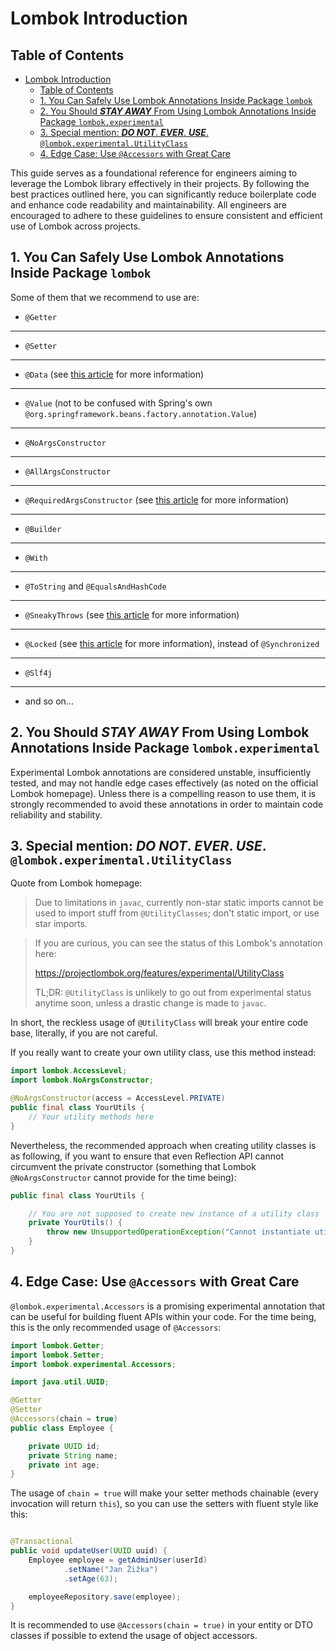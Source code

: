# Lombok Introduction

## Table of Contents

<!-- TOC -->
* [Lombok Introduction](#lombok-introduction)
  * [Table of Contents](#table-of-contents)
  * [1. You Can Safely Use Lombok Annotations Inside Package `lombok`](#1-you-can-safely-use-lombok-annotations-inside-package-lombok)
  * [2. You Should ***STAY AWAY*** From Using Lombok Annotations Inside Package `lombok.experimental`](#2-you-should-stay-away-from-using-lombok-annotations-inside-package-lombokexperimental)
  * [3. Special mention: ***DO NOT***. ***EVER***. ***USE***. `@lombok.experimental.UtilityClass`](#3-special-mention-do-not-ever-use-lombokexperimentalutilityclass)
  * [4. Edge Case: Use `@Accessors` with Great Care](#4-edge-case-use-accessors-with-great-care)
<!-- TOC -->

This guide serves as a foundational reference for engineers aiming to leverage the Lombok library effectively in their
projects. By following the best practices outlined here, you can significantly reduce boilerplate code and enhance code
readability and maintainability. All engineers are encouraged to adhere to these guidelines to ensure consistent and
efficient use of Lombok across projects.

## 1. You Can Safely Use Lombok Annotations Inside Package `lombok`

Some of them that we recommend to use are:

* `@Getter`

---

* `@Setter`

---

* `@Data` (see [this article](0005-normal-dto.MD) for more information)

---

* `@Value` (not to be confused with Spring's own `@org.springframework.beans.factory.annotation.Value`)

---

* `@NoArgsConstructor`

---

* `@AllArgsConstructor`

---

* `@RequiredArgsConstructor` (see [this article](0008-required-args-constructors.MD) for more information)

---

* `@Builder`

---

* `@With`

---

* `@ToString` and `@EqualsAndHashCode`

---

* `@SneakyThrows` (see [this article](0007-sneaky-throws.MD) for more information)

---

* `@Locked` (see [this article](0009-locked.MD) for more information), instead of `@Synchronized`

---

* `@Slf4j`

---

* and so on...

## 2. You Should ***STAY AWAY*** From Using Lombok Annotations Inside Package `lombok.experimental`

Experimental Lombok annotations are considered unstable, insufficiently tested, and may not handle edge cases
effectively (as noted on the official Lombok homepage). Unless there is a compelling reason to use them, it is strongly
recommended to avoid these annotations in order to maintain code reliability and stability.

## 3. Special mention: ***DO NOT***. ***EVER***. ***USE***. `@lombok.experimental.UtilityClass`

Quote from Lombok homepage:

> Due to limitations in `javac`, currently non-star static imports cannot be used to import stuff from
> `@UtilityClasses`; don't static import, or use star imports.

> If you are curious, you can see the status of this Lombok's annotation here:
>
> https://projectlombok.org/features/experimental/UtilityClass
>
> TL;DR: `@UtilityClass` is unlikely to go out from experimental status anytime soon, unless a drastic change is made
> to `javac`.

In short, the reckless usage of `@UtilityClass` will break your entire code base, literally, if you are not careful.

If you really want to create your own utility class, use this method instead:

```java
import lombok.AccessLevel;
import lombok.NoArgsConstructor;

@NoArgsConstructor(access = AccessLevel.PRIVATE)
public final class YourUtils {
    // Your utility methods here
} 
```

Nevertheless, the recommended approach when creating utility classes is as following, if you want to ensure that even
Reflection API cannot circumvent the private constructor (something that Lombok `@NoArgsConstructor` cannot provide for
the time being):

```java
public final class YourUtils {

    // You are not supposed to create new instance of a utility class
    private YourUtils() {
        throw new UnsupportedOperationException("Cannot instantiate utility class");
    }
}
```

## 4. Edge Case: Use `@Accessors` with Great Care

`@lombok.experimental.Accessors` is a promising experimental annotation that can be useful for building fluent APIs
within your code. For the time being, this is the only recommended usage of `@Accessors`:

```java
import lombok.Getter;
import lombok.Setter;
import lombok.experimental.Accessors;

import java.util.UUID;

@Getter
@Setter
@Accessors(chain = true)
public class Employee {

    private UUID id;
    private String name;
    private int age;
}
```

The usage of `chain = true` will make your setter methods chainable (every invocation will return `this`), so you can
use the setters with fluent style like this:

```java

@Transactional
public void updateUser(UUID uuid) {
    Employee employee = getAdminUser(userId)
            .setName("Jan Žižka")
            .setAge(63);

    employeeRepository.save(employee);
}
```

It is recommended to use `@Accessors(chain = true)` in your entity or DTO classes if possible to extend the usage of
object accessors.